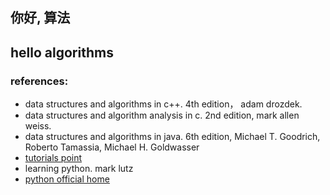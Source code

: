 ## 你好, 算法
## hello algorithms

### references:
* data structures and algorithms in c++. 4th edition， adam drozdek.
* data structures and algorithm analysis in c. 2nd edition, mark allen weiss.
* data structures and algorithms in java. 6th edition, Michael T. Goodrich, Roberto Tamassia, Michael H. Goldwasser
* [tutorials point](https://www.tutorialspoint.com/index.htm)
* learning python. mark lutz
* [python official home](https://www.python.org/)
